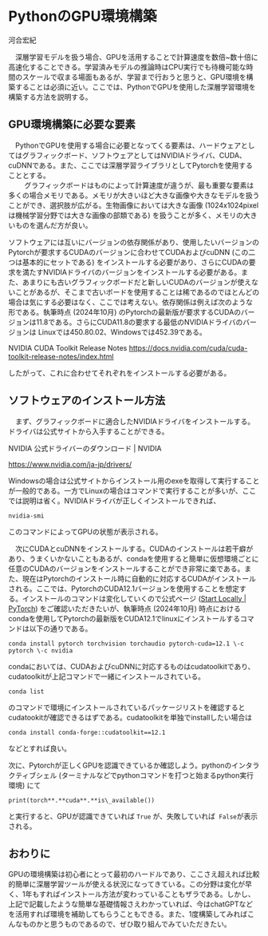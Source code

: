 # PythonのGPU環境構築

河合宏紀

　深層学習モデルを扱う場合、GPUを活用することで計算速度を数倍\~数十倍に高速化することできる。学習済みモデルの推論時はCPU実行でも待機可能な時間のスケールで収まる場面もあるが、学習まで行おうと思うと、GPU環境を構築することは必須に近い。ここでは、PythonでGPUを使用した深層学習環境を構築する方法を説明する。

## GPU環境構築に必要な要素

　PythonでGPUを使用する場合に必要となってくる要素は、ハードウェアとしてはグラフィックボード、ソフトウェアとしてはNVIDIAドライバ、CUDA、cuDNNである。また、ここでは深層学習ライブラリとしてPytorchを使用することとする。  
　
　グラフィックボードはものによって計算速度が違うが、最も重要な要素は多くの場合メモリである。メモリが大きいほど大きな画像や大きなモデルを扱うことができ、選択肢が広がる。生物画像においては大きな画像 (1024x1024pixelは機械学習分野では大きな画像の部類である) を扱うことが多く、メモリの大きいものを選んだ方が良い。  

ソフトウェアには互いにバージョンの依存関係があり、使用したいバージョンのPytorchが要求するCUDAのバージョンに合わせてCUDAおよびcuDNN (この二つは基本的にセットである) をインストールする必要があり、さらにCUDAの要求を満たすNVIDIAドライバのバージョンをインストールする必要がある。また、あまりにも古いグラフィックボードだと新しいCUDAのバージョンが使えないことがあるが、そこまで古いボードを使用することは稀であるのでほとんどの場合は気にする必要はなく、ここでは考えない。依存関係は例えば次のような形である。執筆時点 (2024年10月) のPytorchの最新版が要求するCUDAのバージョンは11.8である。さらにCUDA11.8の要求する最低のNVIDIAドライバのバージョンは Linuxでは450.80.02、Windowsでは452.39である。

NVIDIA CUDA Toolkit Release Notes
https://docs.nvidia.com/cuda/cuda-toolkit-release-notes/index.html

したがって、これに合わせてそれぞれをインストールする必要がある。

## ソフトウェアのインストール方法

　まず、グラフィックボードに適合したNVIDIAドライバをインストールする。ドライバは公式サイトから入手することができる。

NVIDIA 公式ドライバーのダウンロード | NVIDIA

https://www.nvidia.com/ja-jp/drivers/

Windowsの場合は公式サイトからインストール用のexeを取得して実行することが一般的である。一方でLinuxの場合はコマンドで実行することが多いが、ここでは説明は省く。NVIDIAドライバが正しくインストールできれば、

`nvidia-smi `

このコマンドによってGPUの状態が表示される。

　次にCUDAとcuDNNをインストールする。CUDAのインストールは若干癖があり、うまくいかないこともあるが、condaを使用すると簡単に仮想環境ごとに任意のCUDAのバージョンをインストールすることができ非常に楽である。また、現在はPytorchのインストール時に自動的に対応するCUDAがインストールされる。ここでは、PytorchのCUDA12.1バージョンを使用することを想定する。インストールのコマンドは変化していくので公式ページ ([Start Locally | PyTorch](https://pytorch.org/get-started/locally/)) をご確認いただきたいが、執筆時点 (2024年10月) 時点におけるcondaを使用してPytorchの最新版をCUDA12.1でlinuxにインストールするコマンドは以下の通りである。

```
conda install pytorch torchvision torchaudio pytorch-cuda=12.1 \-c pytorch \-c nvidia
```



condaにおいては、CUDAおよびcuDNNに対応するものはcudatoolkitであり、cudatoolkitが上記コマンドで一緒にインストールされている。

`conda list `

のコマンドで環境にインストールされているパッケージリストを確認するとcudatookitが確認できるはずである。cudatoolkitを単独でinstallしたい場合は

`conda install conda-forge::cudatoolkit==12.1`

などとすれば良い。

次に、Pytorchが正しくGPUを認識できているか確認しよう。pythonのインタラクティブシェル (ターミナルなどでpythonコマンドを打つと始まるpython実行環境) にて

```import torch  
print(torch**.**cuda**.**is\_available())  
```

と実行すると、GPUが認識できていれば `True` が、失敗していれば` False`が表示される。

## おわりに

GPUの環境構築は初心者にとって最初のハードルであり、ここさえ超えれば比較的簡単に深層学習ツールが使える状況になってきている。この分野は変化が早く、1年もすればインストール方法が変わっていることもザラである。しかし、上記で記載したような簡単な基礎情報さえわかっていれば、今はchatGPTなどを活用すれば環境を補助してもらうこともできる。また、1度構築してみればこんなものかと思うものであるので、ぜひ取り組んでみていただきたい。